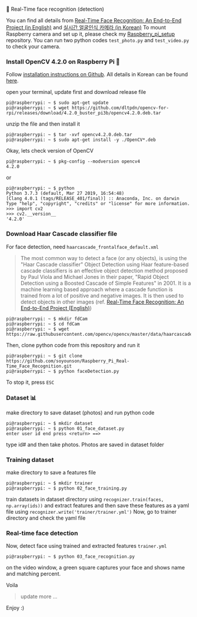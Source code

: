 :black_heart: Real-Time face recognition (detection) 

You can find all details from [Real-Time Face Recognition: An End-to-End Project (in English)](https://www.hackster.io/mjrobot/real-time-face-recognition-an-end-to-end-project-a10826) and [실시간 얼굴인식 카메라 (in Korean)](https://blog.naver.com/ljy9378/221438230814)
To mount Raspberry camera and set up it, please check my [Raspberry_pi_setup](https://github.com/soyounson/Raspberry_Pi_setup) repository. You can run two python codes `test_photo.py` and `test_video.py` to check your camera. 

### Install OpenCV 4.2.0 on Raspberry Pi :strawberry:
Follow [installation instructions on Github](https://github.com/dltpdn/opencv-for-rpi/releases).
All details in Korean can be found [here](https://github.com/dltpdn/opencv-for-rpi).

open your terminal, update first and download release file
```
pi@raspberrypi: ~ $ sudo apt-get update
pi@raspberrypi: ~ $ wget https://github.com/dltpdn/opencv-for-rpi/releases/download/4.2.0_buster_pi3b/opencv4.2.0.deb.tar
``` 
unzip the file and then install it
```
pi@raspberrypi: ~ $ tar -xvf opencv4.2.0.deb.tar
pi@raspberrypi: ~ $ sudo apt-get install -y ./OpenCV*.deb
``` 

Okay, lets check version of OpenCV
```
pi@raspberrypi: ~ $ pkg-config --modversion opencv4
4.2.0
``` 

or 
```
pi@raspberrypi: ~ $ python
Python 3.7.3 (default, Mar 27 2019, 16:54:48) 
[Clang 4.0.1 (tags/RELEASE_401/final)] :: Anaconda, Inc. on darwin
Type "help", "copyright", "credits" or "license" for more information.
>>> import cv2
>>> cv2.__version__
'4.2.0'
``` 

### Download Haar Cascade classifier file
For face detection, need `haarcascade_frontalface_default.xml`
 >The most common way to detect a face (or any objects), is using the "Haar Cascade classifier" Object Detection using Haar feature-based cascade classifiers is an effective object detection method proposed by Paul Viola and Michael Jones in their paper, "Rapid Object Detection using a Boosted Cascade of Simple Features" in 2001. It is a machine learning based approach where a cascade function is trained from a lot of positive and negative images. It is then used to detect objects in other images (ref. [Real-Time Face Recognition: An End-to-End Project (English)](https://www.hackster.io/mjrobot/real-time-face-recognition-an-end-to-end-project-a10826))

```
pi@raspberrypi: ~ $ mkdir fdCam
pi@raspberrypi: ~ $ cd fdCam
pi@raspberrypi: ~ $ wget https://raw.githubusercontent.com/opencv/opencv/master/data/haarcascades/haarcascade_frontalface_default.xml
```
Then, clone python code from this repository and run it
```
pi@raspberrypi: ~ $ git clone https://github.com/soyounson/Raspberry_Pi_Real-Time_Face_Recognition.git
pi@raspberrypi: ~ $ python faceDetection.py
```
To stop it, press `ESC`

### Dataset :bar_chart:
make directory to save dataset (photos) and run python code
```
pi@raspberrypi: ~ $ mkdir dataset
pi@raspberrypi: ~ $ python 01_face_dataset.py
enter user id end press <return> ==>
```
type id# and then take photos. Photos are saved in dataset folder

### Training dataset 
make directory to save a features file
```
pi@raspberrypi: ~ $ mkdir trainer
pi@raspberrypi: ~ $ python 02_face_training.py
```
train datasets in dataset directory using `recognizer.train(faces, np.array(ids))` and extract features and then save these features as a yaml file using `recognizer.write('trainer/trainer.yml')`
Now, go to trainer directory and check the yaml file

### Real-time face detection
Now, detect face using trained and extracted features `trainer.yml`
```
pi@raspberrypi: ~ $ python 03_face_recognition.py
```
on the video window, a green square captures your face and shows name and matching percent.

Voila

> update more ...

Enjoy :)
